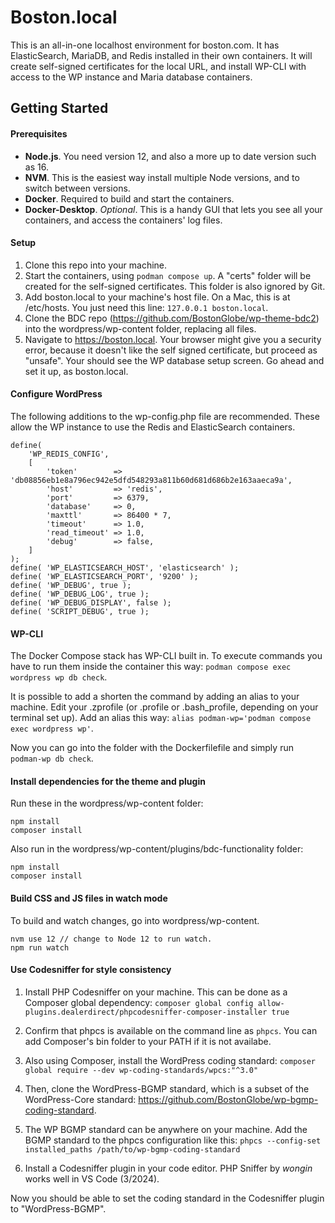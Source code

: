 # Boston.local

This is an all-in-one localhost environment for boston.com. It has ElasticSearch, MariaDB, and Redis installed in their own containers. It will create self-signed certificates for the local URL, and install WP-CLI with access to the WP instance and Maria database containers.

## Getting Started

#### Prerequisites

* **Node.js**. You need version 12, and also a more up to date version such as 16.
* **NVM**. This is the easiest way install multiple Node versions, and to switch between versions.
* **Docker**. Required to build and start the containers. 
* **Docker-Desktop**. *Optional*. This is a handy GUI that lets you see all your containers, and access the containers' log files.

#### Setup 

1. Clone this repo into your machine.
2. Start the containers, using `podman compose up`. A "certs" folder will be created for the self-signed certificates. This folder is also ignored by Git.
3. Add boston.local to your machine's host file. On a Mac, this is at /etc/hosts. You just need this line: `127.0.0.1 boston.local`.
4. Clone the BDC repo (https://github.com/BostonGlobe/wp-theme-bdc2) into the wordpress/wp-content folder, replacing all files.
5. Navigate to https://boston.local. Your browser might give you a security error, because it doesn't like the self signed certificate, but proceed as "unsafe". Your should see the WP database setup screen. Go ahead and set it up, as boston.local.

#### Configure WordPress

The following additions to the wp-config.php file are recommended. These allow the WP instance to use the Redis and ElasticSearch containers.
```
define(
	'WP_REDIS_CONFIG',
	[
		'token'        => 'db08856eb1e8a796ec942e5dfd548293a811b60d681d686b2e163aaeca9a',
		'host'         => 'redis',
		'port'         => 6379,
		'database'     => 0,
		'maxttl'       => 86400 * 7,
		'timeout'      => 1.0,
		'read_timeout' => 1.0,
		'debug'        => false,
	]
);
define( 'WP_ELASTICSEARCH_HOST', 'elasticsearch' );
define( 'WP_ELASTICSEARCH_PORT', '9200' );
define( 'WP_DEBUG', true );
define( 'WP_DEBUG_LOG', true );
define( 'WP_DEBUG_DISPLAY', false );
define( 'SCRIPT_DEBUG', true );
```

#### WP-CLI

The Docker Compose stack has WP-CLI built in. To execute commands you have to run them inside the container this way: `podman compose exec wordpress wp db check`. 

It is possible to add a shorten the command by adding an alias to your machine. 
Edit your .zprofile (or .profile or .bash_profile, depending on your terminal set up). 
Add an alias this way: `alias podman-wp='podman compose exec wordpress wp'`.

Now you can go into the folder with the Dockerfilefile and simply run `podman-wp db check`.

#### Install dependencies for the theme and plugin

Run these in the wordpress/wp-content folder:

```
npm install
composer install
```
Also run in the wordpress/wp-content/plugins/bdc-functionality folder:
```
npm install
composer install
```
#### Build CSS and JS files in watch mode

To build and watch changes, go into wordpress/wp-content.
```
nvm use 12 // change to Node 12 to run watch.
npm run watch
```

#### Use Codesniffer for style consistency

1. Install PHP Codesniffer on your machine. This can be done as a Composer global dependency: 
`composer global config allow-plugins.dealerdirect/phpcodesniffer-composer-installer true`

2. Confirm that phpcs is available on the command line as `phpcs`. You can add Composer's bin folder to your PATH if it is not availabe.

3. Also using Composer, install the WordPress coding standard:
`composer global require --dev wp-coding-standards/wpcs:"^3.0"`

4. Then, clone the WordPress-BGMP standard, which is a subset of the WordPress-Core standard:
https://github.com/BostonGlobe/wp-bgmp-coding-standard.

5. The WP BGMP standard can be anywhere on your machine. Add the BGMP standard to the phpcs configuration like this:
`phpcs --config-set installed_paths /path/to/wp-bgmp-coding-standard`

6. Install a Codesniffer plugin in your code editor. PHP Sniffer by *wongin* works well in VS Code (3/2024). 

Now you should be able to set the coding standard in the Codesniffer plugin to "WordPress-BGMP". 

